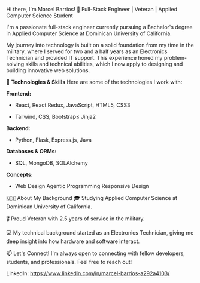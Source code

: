 Hi there, I'm Marcel Barrios! 👋
Full-Stack Engineer | Veteran | Applied Computer Science Student

I'm a passionate full-stack engineer currently pursuing a Bachelor's degree in Applied Computer Science at Dominican University of California.

My journey into technology is built on a solid foundation from my time in the military, where I served for two and a half years as an Electronics Technician and provided IT support. This experience honed my problem-solving skills and technical abilities, which I now apply to designing and building innovative web solutions.

🔧 **Technologies & Skills**
Here are some of the technologies I work with:

**Frontend:**

* React, React Redux, JavaScript, HTML5, CSS3

* Tailwind, CSS, Bootstrap≤ Jinja2

**Backend:**

* Python, Flask, Express.js, Java

**Databases & ORMs:**

* SQL, MongoDB, SQLAlchemy

**Concepts:**

* Web Design Agentic Programming Responsive Design

🇺🇸 About My Background
🎓 Studying Applied Computer Science at Dominican University of California.

🎖️ Proud Veteran with 2.5 years of service in the military.

💻 My technical background started as an Electronics Technician, giving me deep insight into how hardware and software interact.

📫 Let's Connect!
I'm always open to connecting with fellow developers, students, and professionals. Feel free to reach out!

LinkedIn: https://www.linkedin.com/in/marcel-barrios-a292a4103/
